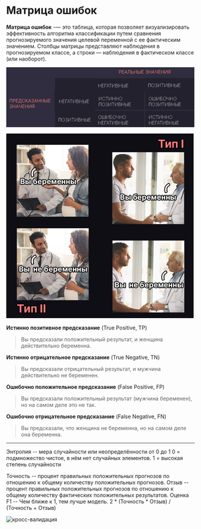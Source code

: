 # Матрица ошибок
**Матрица ошибок**  -— это таблица, которая позволяет визуализировать эффективность алгоритма классификации путем сравнения прогнозируемого значения целевой переменной с ее фактическим значением. Столбцы матрицы представляют наблюдения в прогнозируемом классе, а строки — наблюдения в фактическом классе (или наоборот).

![error matrix](./img/matrix.png)

![error matrix explain](./img/matrixExplain.png)

**Истинно позитивное предсказание** (True Positive, TP)

> Вы предсказали положительный результат, и женщина действительно беременна.

**Истинно отрицательное предсказание** (True Negative, TN)

> Вы предсказали отрицательный результат, и мужчина действительно не беременен.

**Ошибочно положительное предсказание** (False Positive, FP)

> Вы предсказали положительный результат (мужчина беременен), но на самом деле это не так.

**Ошибочно отрицательное предсказание** (False Negative, FN)

> Вы предсказали, что женщина не беременна, но на самом деле она беременна.

---
Энтропия -- мера случайности или неопределённости от 0 до 1
0 = подмножество чистое, в нём нет случайных элементов. 
1 = высокая степень случайности

Точность -- процент правильных положительных прогнозов по отношению к общему количеству положительных прогнозов.
Отзыв -- процент правильных положительных прогнозов по отношению к общему количеству фактических положительных результатов.
Оценка F1 -- Чем ближе к 1, тем лучше модель. 2 * (Точность * Отзыв) / (Точность + Отзыв)

![кросс-валидация](https://medium.com/@svanillasun/how-to-deal-with-cross-validation-based-on-knn-algorithm-compute-auc-based-on-naive-bayes-ff4b8284cff4)